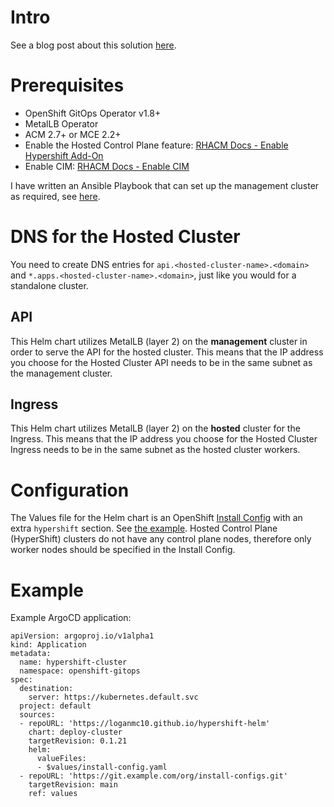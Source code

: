 # Intro
See a blog post about this solution [here](https://cloud.redhat.com/blog/using-gitops-to-deploy-bare-metal-openshift-hosted-control-plane-clusters).

# Prerequisites
* OpenShift GitOps Operator v1.8+
* MetalLB Operator
* ACM 2.7+ or MCE 2.2+
* Enable the Hosted Control Plane feature: [RHACM Docs - Enable Hypershift Add-On](https://access.redhat.com/documentation/en-us/red_hat_advanced_cluster_management_for_kubernetes/2.7/html-single/clusters/index#hypershift-addon-intro)
* Enable CIM: [RHACM Docs - Enable CIM](https://access.redhat.com/documentation/en-us/red_hat_advanced_cluster_management_for_kubernetes/2.7/html-single/clusters/index#enable-cim)

I have written an Ansible Playbook that can set up the management cluster as required, see [here](https://github.com/loganmc10/openshift-edge-installer/tree/main/provisioning).

# DNS for the Hosted Cluster
You need to create DNS entries for `api.<hosted-cluster-name>.<domain>` and `*.apps.<hosted-cluster-name>.<domain>`, just like you would for a standalone cluster.
## API
This Helm chart utilizes MetalLB (layer 2) on the **management** cluster in order to serve the API for the hosted cluster. This means that the IP address you choose for the Hosted Cluster API needs to be in the same subnet as the management cluster.
## Ingress
This Helm chart utilizes MetalLB (layer 2) on the **hosted** cluster for the Ingress. This means that the IP address you choose for the Hosted Cluster Ingress needs to be in the same subnet as the hosted cluster workers.
# Configuration
The Values file for the Helm chart is an OpenShift [Install Config](https://docs.openshift.com/container-platform/latest/installing/installing_bare_metal_ipi/ipi-install-installation-workflow.html#additional-resources_config) with an extra `hypershift` section. See [the example](install-config-example.yaml). Hosted Control Plane (HyperShift) clusters do not have any control plane nodes, therefore only worker nodes should be specified in the Install Config.
# Example
Example ArgoCD application:
```
apiVersion: argoproj.io/v1alpha1
kind: Application
metadata:
  name: hypershift-cluster
  namespace: openshift-gitops
spec:
  destination:
    server: https://kubernetes.default.svc
  project: default
  sources:
  - repoURL: 'https://loganmc10.github.io/hypershift-helm'
    chart: deploy-cluster
    targetRevision: 0.1.21
    helm:
      valueFiles:
      - $values/install-config.yaml
  - repoURL: 'https://git.example.com/org/install-configs.git'
    targetRevision: main
    ref: values
```
